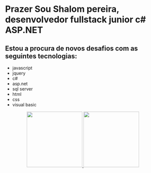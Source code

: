 # Prazer Sou Shalom pereira, desenvolvedor fullstack junior c# ASP.NET
## Estou a procura de novos desafios com as seguintes tecnologias:
- javascript
- jquery
- c#
- asp.net
- sql server
- html
- css
- visual basic
<div align="center">
        <a href="https://github.com/shalomsantos">
        <img height="180em" src="https://github-readme-stats.vercel.app/api?username=shalomsantos&show_icons=true&theme=dark&include_all_commits=true&count_private=true" />
        <img height="180em" src="https://github-readme-stats.vercel.app/api/top-langs/?username=shalomsantos&layout=compact&langs_count=7&theme=dark" />
</div>
